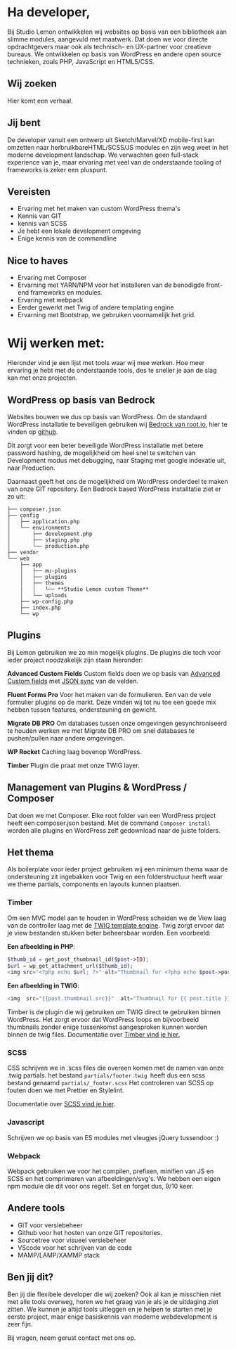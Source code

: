 # Ha developer,

Bij Studio Lemon ontwikkelen wij websites op basis van een bibliotheek aan slimme modules, aangevuld met maatwerk. Dat doen we voor directe opdrachtgevers maar ook als technisch- en UX-partner voor creatieve bureaus. We ontwikkelen op basis van WordPress en andere open source technieken, zoals PHP, JavaScript en HTML5/CSS.

## Wij zoeken

Hier komt een verhaal.

## Jij bent

De developer vanuit een ontwerp uit Sketch/Marvel/XD mobile-first kan omzetten naar herbruikbareHTML/SCSS/JS modules en zijn weg weet in het moderne development landschap. We verwachten geen full-stack experience van je, maar ervaring met veel van de onderstaande tooling of frameworks is zeker een pluspunt.

## Vereisten

- Ervaring met het maken van custom WordPress thema's
- Kennis van GIT
- kennis van SCSS
- Je hebt een lokale development omgeving
- Enige kennis van de commandline

## Nice to haves

- Ervaring met Composer
- Ervarning met YARN/NPM voor het installeren van de benodigde front-end frameworks en modules.
- Ervaring met webpack
- Eerder gewerkt met Twig of andere templating engine
- Ervarning met Bootstrap, we gebruiken voornamelijk het grid.

# Wij werken met:

Hieronder vind je een lijst met tools waar wij mee werken. Hoe meer ervaring je hebt met de onderstaande tools, des te sneller je aan de slag kan met onze projecten.

## WordPress op basis van Bedrock

Websites bouwen we dus op basis van WordPress. Om de standaard WordPress installatie te beveiligen gebruiken wij [Bedrock van root.io](https://roots.io/bedrock/), hier te vinden op [github](https://github.com/roots/bedrock).

Dit zorgt voor een beter beveiligde WordPress installatie met betere password hashing, de mogelijkheid om heel snel te switchen van Development modus met debugging, naar Staging met google indexatie uit, naar Production.

Daarnaast geeft het ons de mogelijkheid om WordPress onderdeel te maken van onze GIT repository. Een Bedrock based WordPress installtatie ziet er zo uit:

```shell
├── composer.json
├── config
│   ├── application.php
│   └── environments
│       ├── development.php
│       ├── staging.php
│       └── production.php
├── vendor
└── web
    ├── app
    │   ├── mu-plugins
    │   ├── plugins
    │   ├── themes
    |   │   └── **Studio Lemon custom Theme**
    │   └── uploads
    ├── wp-config.php
    ├── index.php
    └── wp
```

## Plugins

Bij Lemon gebruiken we zo min mogelijk plugins. De plugins die toch voor ieder project noodzakelijk zijn staan hieronder:

**Advanced Custom Fields** Custom fields doen we op basis van [Advanced Custom fields](https://www.advancedcustomfields.com/) met [JSON sync](https://www.advancedcustomfields.com/resources/local-json/) van de velden.

**Fluent Forms Pro**
Voor het maken van de formulieren. Een van de vele formulier plugins op de markt. Deze vinden wij tot nu toe een goede mix hebben tussen features, ondersteuning en gewicht.

**Migrate DB PRO**
Om databases tussen onze omgevingen gesynchroniseerd te houden werken we met Migrate DB PRO om snel databases te pushen/pullen naar andere omgevingen.

**WP Rocket**
Caching laag bovenop WordPress.

**Timber**
Plugin die praat met onze TWIG layer.

## Management van Plugins & WordPress / Composer

Dat doen we met Composer. Elke root folder van een WordPress project heeft een composer.json bestand. Met de command `Composer install` worden alle plugins en WordPress zelf gedownload naar de juiste folders.

## Het thema

Als boilerplate voor ieder project gebruiken wij een minimum thema waar de ondersteuning zit ingebakken voor Twig en een folderstructuur heeft waar we theme partials, components en layouts kunnen plaatsen.

### Timber

Om een MVC model aan te houden in WordPress scheiden we de View laag van de controller laag met de [TWIG template engine](https://twig.symfony.com/). Twig zorgt ervoor dat je view bestanden stukken beter beheersbaar worden. Een voorbeeld:

**Een afbeelding in PHP**:

```php
$thumb_id = get_post_thumbnail_id($post->ID);
$url = wp_get_attachment_url($thumb_id);
<img src="<?php echo $url; ?>" alt="Thumbnail for <?php echo $post->post_title; ?>"  />
```

**Een afbeelding in TWIG**:

```php
<img  src="{{post.thumbnail.src}}"  alt="Thumbnail for {{ post.title }}"  />
```

Timber is de plugin die wij gebruiken om TWIG direct te gebruiken binnen WordPress. Het zorgt ervoor dat WordPress loops en bijvoorbeeld thumbnails zonder enige tussenkomst aangesproken kunnen worden binnen de twig files.
Documentatie over [Timber vind je hier.](https://timber.github.io/docs/)

### SCSS

CSS schrijven we in .scss files die overeen komen met de namen van onze .twig partials. het bestand `partials/footer.twig `heeft dus een scss bestand genaamd `partials/_footer.scss` Het controleren van SCSS op fouten doen we met Prettier en Stylelint.

Documentatie over [SCSS vind je hier](https://sass-lang.com/).

### Javascript

Schrijven we op basis van ES modules met vleugjes jQuery tussendoor :)

### Webpack

Webpack gebruiken we voor het compilen, prefixen, minifien van JS en SCSS en het comprimeren van afbeeldingen/svg's. We hebben een eigen npm module die dit voor ons regelt. Set en forget dus, 9/10 keer.

## Andere tools

- GIT voor versiebeheer
- Github voor het hosten van onze GIT repositories.
- Sourcetree voor visueel versiebeheer
- VScode voor het schrijven van de code
- MAMP/LAMP/XAMMP stack

## Ben jij dit?

Ben jij die flexibele developer die wij zoeken? Ook al kan je misschien niet met alle tools overweg, horen we het graag van je als je de uitdaging ziet zitten. We kunnen je altijd tools uitleggen en je helpen te starten met je eerste project, maar enige basiskennis van moderne webdevelopment is zeer fijn.

Bij vragen, neem gerust contact met ons op.

<!-- @import "[TOC]" {cmd="toc" depthFrom=1 depthTo=6 orderedList=false} -->

